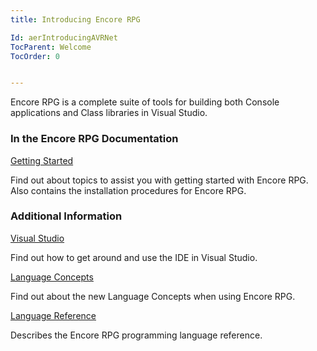 ```yaml
---
title: Introducing Encore RPG

Id: aerIntroducingAVRNet
TocParent: Welcome
TocOrder: 0


---
```



Encore RPG is a complete suite of tools for building both Console applications and Class libraries in Visual Studio.


### In the Encore RPG Documentation

[Getting Started](aerGettingStartedMain.html)

Find out about topics to assist you with getting started with Encore RPG. Also contains the installation
                procedures for Encore RPG.



### Additional Information

[Visual Studio](VisualStudioMain.html)

Find out how to get around and use the IDE in Visual Studio.


[Language Concepts](aerConLanguageConceptsMain.html)

Find out about the new Language Concepts when using Encore RPG.


[Language Reference](aerLrfLangRefMain.html)

Describes the Encore RPG programming language reference.


